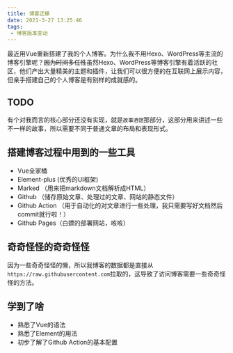 ```yaml
---
title: 博客迁移
date: 2021-3-27 13:25:46
tags: 
 - 博客版本变动
---
```


最近用Vue重新搭建了我的个人博客。为什么我不用Hexo、WordPress等主流的博客引擎呢？~~因为时间多任性~~虽然Hexo、WordPress等博客引擎有着活跃的社区，他们产出大量精美的主题和插件，让我们可以很方便的在互联网上展示内容，但亲手搭建自己的个人博客是有别样的成就感的。

## TODO
有个对我而言的核心部分还没有实现，就是`故事酒馆`那部分，这部分用来讲述一些不一样的故事，所以需要不同于普通文章的布局和表现形式。

## 搭建博客过程中用到的一些工具

+ Vue全家桶
+ Element-plus (优秀的UI框架)
+ Marked （用来把markdown文档解析成HTML）
+ Github  （储存原始文章、处理过的文章、网站的静态文件）
+ Github Action （用于自动化的对文章进行一些处理，我只需要写好文档然后commit就行啦！）
+ Github Pages（白嫖的部署网站，咳咳）

## 奇奇怪怪的奇奇怪怪

因为一些奇奇怪怪的懒，所以我博客的数据都是直接从`https://raw.githubusercontent.com`拉取的，这导致了访问博客需要一些奇奇怪怪的方法。

## 学到了啥

- 熟悉了Vue的语法
- 熟悉了Element的用法
- 初步了解了Github Action的基本配置
